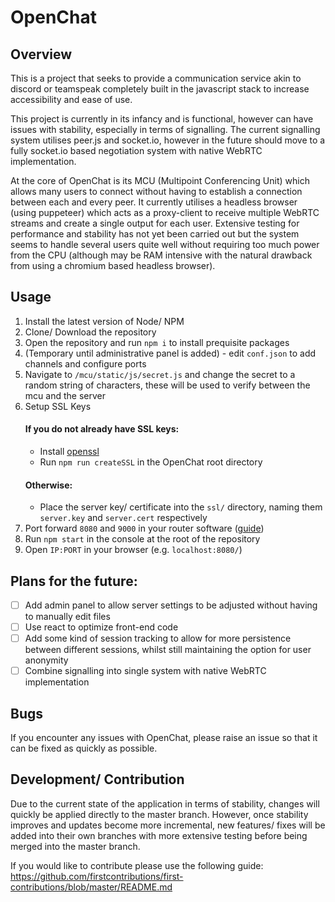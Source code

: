 # OpenChat
## Overview
This is a project that seeks to provide a communication service akin to discord or teamspeak completely built in the javascript stack to increase accessibility and ease of use.

This project is currently in its infancy and is functional, however can have issues with stability, especially in terms of signalling. The current signalling system utilises peer.js and socket.io, however in the future should move to a fully socket.io based negotiation system with native WebRTC implementation.

At the core of OpenChat is its MCU (Multipoint Conferencing Unit) which allows many users to connect without having to establish a connection between each and every peer. It currently utilises a headless browser (using puppeteer) which acts as a proxy-client to receive multiple WebRTC streams and create a single output for each user. Extensive testing for performance and stability has not yet been carried out but the system seems to handle several users quite well without requiring too much power from the CPU (although may be RAM intensive with the natural drawback from using a chromium based headless browser).

## Usage
1. Install the latest version of Node/ NPM
2. Clone/ Download the repository
3. Open the repository and run `npm i` to install prequisite packages
4. (Temporary until administrative panel is added) - edit `conf.json` to add channels and configure ports
5. Navigate to `/mcu/static/js/secret.js` and change the secret to a random string of characters, these will be used to verify between the mcu and the server
6. Setup SSL Keys
    #### If you do not already have SSL keys: 
    - Install [openssl](https://wiki.openssl.org/index.php/Binaries)
    - Run `npm run createSSL` in the OpenChat root directory
    #### Otherwise: 
    - Place the server key/ certificate into the `ssl/` directory, naming them `server.key` and `server.cert` respectively
7. Port forward `8080` and `9000` in your router software ([guide](https://www.noip.com/support/knowledgebase/general-port-forwarding-guide/))
8. Run `npm start` in the console at the root of the repository
9. Open `IP:PORT` in your browser (e.g. `localhost:8080/`)

## Plans for the future:
 - [ ] Add admin panel to allow server settings to be adjusted without having to manually edit files
 - [ ] Use react to optimize front-end code
 - [ ] Add some kind of session tracking to allow for more persistence between different sessions, whilst still maintaining the option for user anonymity
 - [ ] Combine signalling into single system with native WebRTC implementation

## Bugs
If you encounter any issues with OpenChat, please raise an issue so that it can be fixed as quickly as possible.

## Development/ Contribution
Due to the current state of the application in terms of stability, changes will quickly be applied directly to the master branch. However, once stability improves and updates become more incremental, new features/ fixes will be added into their own branches with more extensive testing before being merged into the master branch.

If you would like to contribute please use the following guide: https://github.com/firstcontributions/first-contributions/blob/master/README.md

